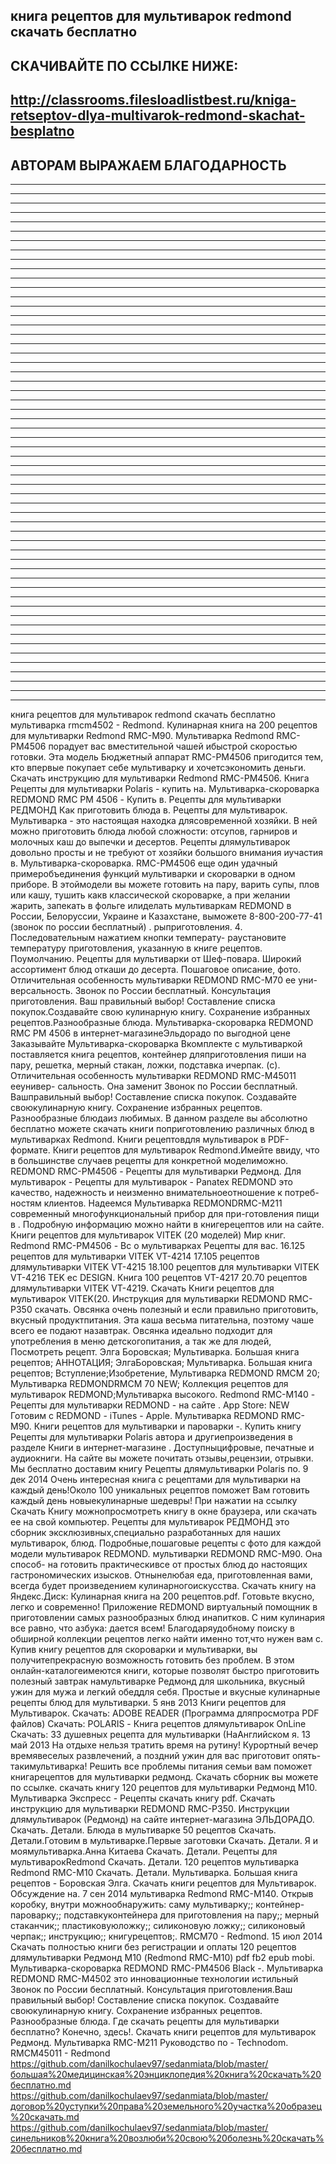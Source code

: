 книга рецептов для мультиварок redmond скачать бесплатно
--------------------------------------------------
СКАЧИВАЙТЕ ПО ССЫЛКЕ НИЖЕ:
--------------------------------------------------
http://classrooms.filesloadlistbest.ru/kniga-retseptov-dlya-multivarok-redmond-skachat-besplatno
--------------------------------------------------
АВТОРАМ ВЫРАЖАЕМ БЛАГОДАРНОСТЬ
--------------------------------------------------
--------------------------------------------------
--------------------------------------------------
--------------------------------------------------
--------------------------------------------------
--------------------------------------------------
--------------------------------------------------
--------------------------------------------------
--------------------------------------------------
--------------------------------------------------
--------------------------------------------------
--------------------------------------------------
--------------------------------------------------
--------------------------------------------------
--------------------------------------------------
--------------------------------------------------
--------------------------------------------------
--------------------------------------------------
--------------------------------------------------
--------------------------------------------------
--------------------------------------------------
--------------------------------------------------
--------------------------------------------------
--------------------------------------------------
--------------------------------------------------
--------------------------------------------------
--------------------------------------------------
--------------------------------------------------
--------------------------------------------------
--------------------------------------------------
--------------------------------------------------
--------------------------------------------------
--------------------------------------------------
--------------------------------------------------
--------------------------------------------------
--------------------------------------------------
--------------------------------------------------
--------------------------------------------------
--------------------------------------------------
--------------------------------------------------
--------------------------------------------------
--------------------------------------------------
--------------------------------------------------
--------------------------------------------------
--------------------------------------------------
--------------------------------------------------
--------------------------------------------------
--------------------------------------------------
--------------------------------------------------
--------------------------------------------------
--------------------------------------------------
--------------------------------------------------
--------------------------------------------------
--------------------------------------------------
--------------------------------------------------
--------------------------------------------------
--------------------------------------------------
книга рецептов для мультиварок redmond скачать бесплатно мультиварка rmcm4502 - Redmond. Кулинарная книга на 200 рецептов для мультиварки Redmond RMC-M90. Мультиварка Redmond RMC-PM4506 порадует вас вместительной чашей ибыстрой скоростью готовки. Эта модель  Бюджетный аппарат RMC-PM4506 пригодится тем, кто впервые покупает себе мультиварку и хочетсэкономить деньги.  Скачать инструкцию для мультиварки Redmond RMC-PM4506. Книга Рецепты для мультиварки Polaris - купить на. Мультиварка-скороварка REDMOND RMC PM 4506 - Купить в. Рецепты для мультиварки РЕДМОНД  Как приготовить блюда в. Рецепты для мультиварок. Мультиварка - это настоящая находка длясовременной хозяйки. В ней можно приготовить блюда любой сложности: отсупов, гарниров и молочных каш до выпечки и десертов. Рецепты длямультиварок довольно просты и не требуют от хозяйки большого внимания иучастия в. Мультиварка-скороварка. RMC-PM4506  еще один удачный примеробъединения функций мультиварки и скороварки в одном приборе. В этоймодели вы можете готовить на пару, варить супы, плов или кашу, тушить какв классической скороварке, а при желании  жарить, запекать в фольге илиделать
мультиваркам REDMOND в России, Белоруссии, Украине и Казахстане, выможете  8-800-200-77-41 (звонок по россии бесплатный) . рыприготовления. 4. Последовательным нажатием кнопки температу- раустановите температуру приготовления, указанную в книге рецептов. Поумолчанию. Рецепты для мультиварки от Шеф-повара. Широкий ассортимент блюд откаши до десерта. Пошаговое описание, фото. Отличительная особенность мультиварки REDMOND RMC-M70  ее уни-версальность.  Звонок по России бесплатный. Консультация приготовления. Ваш правильный выбор! Составление списка покупок.Создавайте свою кулинарную книгу. Сохранение избранных рецептов.Разнообразные блюда. Мультиварка-скороварка REDMOND RMC PM 4506 в интернет-магазинеЭльдорадо по выгодной цене  Заказывайте Мультиварка-скороварка  Вкомплекте с мультиваркой поставляется книга рецептов, контейнер дляприготовления пиши на пару, решетка, мерный стакан, ложки, подставка ичерпак. (c). Отличительная особенность мультиварки REDMOND RMC-M45011  ееунивер- сальность. Она заменит  Звонок по России бесплатный.  Вашправильный выбор! Составление списка покупок. Создавайте своюкулинарную книгу. Сохранение избранных рецептов. Разнообразные блюдаиз любимых. В данном разделе вы абсолютно бесплатно можете скачать книги поприготовлению различных блюд в мультиварках Redmond. Книги рецептовдля мультиварок в PDF-формате. Книги рецептов для мультиварок Redmond.Имейте ввиду, что в большинстве случаев рецепты для конкретной моделиможно. REDMOND RMC-PM4506 - Рецепты для мультиварки Редмонд. Для мультиварок - Рецепты для мультиварок - Panatex
REDMOND  это качество, надежность и неизменно внимательноеотношение к потреб- ностям клиентов. Надеемся  Мультиварка REDMONDRMC-M211  современный многофункциональный прибор для при-готовления пищи в . Подробную информацию можно найти в книгерецептов или на сайте. Книги рецептов для мультиварок VITEK (20 моделей)  Мир книг. Redmond RMC-PM4506 - Вс о мультиварках Рецепты для вас. 16.125 рецептов для мультиварки VITEK VT-4214 17.105 рецептов длямультиварки VITEK VT-4215 18.100 рецептов для мультиварки VITEK VT-4216 TEK ec DESIGN. Книга 100 рецептов VT-4217 20.70 рецептов длямультиварки VITEK VT-4219. Скачать Книги рецептов для мультиварок VITEK(20. Инструкция для мультиварки REDMOND RMC-P350  скачать. Овсянка очень полезный и если правильно приготовить, вкусный продуктпитания. Эта каша весьма питательна, поэтому чаше всего ее подают назавтрак. Овсянка идеально подходит для употребления в меню детскогопитания, а так же для людей,  Посмотреть рецепт. Элга Боровская; Мультиварка. Большая книга рецептов; АННОТАЦИЯ; ЭлгаБоровская; Мультиварка. Большая книга рецептов; Вступление;Изобретение,  Мультиварка REDMOND RMCM 20; Мультиварка REDMONDRMCM 70 NEW; Коллекция рецептов для мультиварок REDMOND;Мультиварка высокого. Redmond RMC-M140 -
Рецепты для мультиварки REDMOND - на сайте . App Store: NEW Готовим с REDMOND - iTunes - Apple. Мультиварка REDMOND RMC-M90. Книги рецептов для мультиварки и пароварки -. Купить книгу Рецепты для мультиварки Polaris автора и другиепроизведения в разделе Книги в интернет-магазине . Доступныцифровые, печатные и аудиокниги. На сайте вы можете почитать отзывы,рецензии, отрывки. Мы бесплатно доставим книгу Рецепты длямультиварки Polaris по. 9 дек 2014  Очень интересная книга с рецептами для мультиварки на каждый день!Около 100 уникальных рецептов поможет Вам готовить каждый день новыекулинарные шедевры! При нажатии на ссылку Скачать Книгу можнопросмотреть книгу в окне браузера, или скачать ее на свой компьютер. Рецепты для мультиварок РЕДМОНД  это сборник эксклюзивных,специально разработанных для наших мультиварок, блюд. Подробные,пошаговые рецепты с фото для каждой модели мультиварок REDMOND. мультиварки REDMOND RMC-M90. Она способ- на готовить практическивсе  от простых блюд до настоящих гастрономических изысков. Отнынелюбая еда, приготовленная вами, всегда будет произведением кулинарногоискусства. Скачать книгу на Яндекс.Диск: Кулинарная книга на 200 рецептов.pdf.
Готовьте вкусно, легко и современно! Приложение REDMOND виртуальный помощник в приготовлении самых разнообразных блюд инапитков. С ним кулинария  все равно, что азбука: дается всем! Благодаряудобному поиску в обширной коллекции рецептов легко найти именно тот,что нужен вам  c. Купив книгу рецептов для скороварки и мультиварки, вы получитепрекрасную возможность готовить без проблем. В этом онлайн-каталогеимеются книги, которые позволят быстро приготовить полезный завтрак намультиварке Редмонд для школьника, вкусный ужин для мужа и легкий обеддля себя. Простые и вкусные кулинарные рецепты блюд для мультиварки. 5 янв 2013  Книги рецептов для Мультиварок. Скачать: ADOBE READER (Программа дляпросмотра PDF файлов) Скачать: POLARIS - Книга рецептов длямультиварок OnLine Скачать: 33 душевных рецепта для мультиварки (НаАнглийском я. 13 май 2013  На отдыхе нельзя тратить время на рутину! Курортный вечер  времявеселых развлечений, а поздний ужин для вас приготовит опять-такимультиварка! Решить все проблемы питания семьи вам поможет книгарецептов для мультиварки редмонд. Скачать сборник вы можете по ссылке. скачать книгу 120 рецептов для мультиварки Редмонд М10. Мультиварка Экспресс - Рецепты скачать книгу pdf. Скачать инструкцию для мультиварки REDMOND RMC-P350. Инструкции длямультиварок (Редмонд) на сайте интернет-магазина ЭЛЬДОРАДО.
Скачать. Детали. Блюда в мультиварке 50 рецептов  Скачать. Детали.Готовим в мультиварке.Первые заготовки  Скачать. Детали. Я и моямультиварка.Анна Китаева  Скачать. Детали. Рецепты для мультиварокRedmond  Скачать. Детали. 120 рецептов мультиварка Redmond RMC-M10 Скачать. Детали. Мультиварка. Большая книга рецептов - Боровская Элга. Скачать книги рецептов для Мультиварок. Обсуждение на. 7 сен 2014  мультиварка Redmond RMC-M140. Открыв коробку, внутри можнообнаружить: саму мультиварку;; контейнер-пароварку;; подставкуконтейнера для приготовления на пару;; мерный стаканчик;; пластиковуюложку;; силиконовую ложку;; силиконовый черпак;; инструкцию;; книгурецептов;. RMCM70 - Redmond. 15 июл 2014  Скачать полностью книги без регистрации и оплаты 120 рецептов длямультиварки Редмонд М10 (Redmond RMC-M10) pdf fb2 epub mobi. Мультиварка-скороварка REDMOND RMC-PM4506 Black -. Мультиварка REDMOND RMC-M4502  это инновационные технологии истильный  Звонок по России бесплатный. Консультация  приготовления.Ваш правильный выбор! Составление списка покупок. Создавайте своюкулинарную книгу. Сохранение избранных рецептов. Разнообразные блюда.
Где скачать рецепты для мультиварки бесплатно? Конечно, здесь!. Скачать книги рецептов для мультиварок Редмонд. Мультиварка RMC-M211 Руководство по  - Technodom. RMCM45011 - Redmond
https://github.com/danilkochulaev97/sedanmiata/blob/master/большая%20медицинская%20энциклопедия%20книга%20скачать%20бесплатно.md
https://github.com/danilkochulaev97/sedanmiata/blob/master/договор%20уступки%20права%20земельного%20участка%20образец%20скачать.md
https://github.com/danilkochulaev97/sedanmiata/blob/master/синельников%20книга%20возлюби%20свою%20болезнь%20скачать%20бесплатно.md